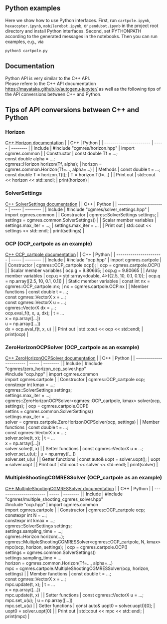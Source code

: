 ## Python examples
Here we show how to use Python interfaces.
First, run `cartpole.ipynb`, `hexacopter.ipynb`, `mobilerobot.ipynb`, or `pendubot.ipynb` in the project root directory and install Python interfaces.
Second, set PYTHONPATH according to the generated messages in the notebooks.
Then you can run examples, e.g., via
```
python3 cartpole.py
```

## Documentation 
Python API is very similar to the C++ API.  
Please refere to the C++ API documentation https://mayataka.github.io/autogenu-jupyter/ as well as the following tips of the API conversions between C++ and Python.


## Tips of API conversions between C++ and Python

### Horizon
[C++ Horizon documentation](https://mayataka.github.io/autogenu-jupyter/classcgmres_1_1_horizon.html)
|                         |  C++  |  Python  |
| ----------------------- | ----- | -------- |
| Include                 | #include "cgmres/horizon.hpp"  |  import cgmres.common |
| Constructor             | const double Tf = ...; <br> const double alpha = ...; <br> cgmres::Horizon horizon(Tf, alpha);  |  horizon = cgmres.common.Horizon(Tf=..., alpha=...)  |
| Methods                 | const double t = ...; <br> const double T = horizon.T(t);  |  T = horizon.T(t=...) |
| Print out               | std::cout << horizon << std::endl;  |  print(horizon) |

### SolverSettings
[C++ SolverSettings documentation](https://mayataka.github.io/autogenu-jupyter/structcgmres_1_1_solver_settings.html)
|                         |  C++  |  Python  |
| ----------------------- | ----- | -------- |
| Include                 | #include "cgmres/solver_settings.hpp"  |  import cgmres.common |
| Constructor             | cgmres::SolverSettings settings;  |  settings = cgmres.common.SolverSettings()  |
| Scalar member variables | settings.max_iter = ...;     |  settings.max_iter = ... |
| Print out               | std::cout << settings << std::endl;  |  print(settings) |

### OCP (OCP_cartpole as an example)
[C++ OCP_cartpole documentation](https://mayataka.github.io/autogenu-jupyter/classcgmres_1_1_o_c_p__cartpole.html)
|                         |  C++  |  Python  |
| ----------------------- | ----- | -------- |
| Include                 | #include "ocp.hpp"  |  import cgmres.cartpole  |
| Constructor             | cgmres::OCP_cartpole ocp();  |  ocp = cgmres.cartpole.OCP()  |
| Scalar member variables | ocp.g = 9.80665;     |  ocp.g = 9.80665       |
| Array member variables  | ocp.q = std::array<double, 4>({2.5, 10, 0.1, 0.1});   |  ocp.q = np.array([2.5, 10, 0.1, 0.1])  |
| Static member variables | const int nx = cgmres::OCP_cartpole::nx;   |  nx = cgmres.cartpole.OCP.nx  |
| Member functions        | const double t = ...;<br> const cgmres::VectorX x = ...; <br> const cgmres::VectorX u = ...; <br> cgmres::VectorX dx = ...; <br> ocp.eval_f(t, x, u, dx);  | t = ... <br> x = np.array([...]) <br> u = np.array([...]) <br> dx = ocp.eval_f(t, x, u) |
| Print out               | std::cout << ocp << std::endl;  |  print(ocp) |

### ZeroHorizonOCPSolver (OCP_cartpole as an example)
[C++ ZeroHorizonOCPSolver documentation](https://mayataka.github.io/autogenu-jupyter/classcgmres_1_1_zero_horizon_o_c_p_solver.html)
|                         |  C++  |  Python  |
| ----------------------- | ----- | -------- |
| Include                 | #include "cgmres/zero_horizon_ocp_solver.hpp"<br> #include "ocp.hpp"  |  import cgmres.common <br> import cgmres.cartpole  |
| Constructor             | cgmres::OCP_cartpole ocp; <br> constexpr int kmax = ...; <br> cgmres::SolverSettings settings; <br> settings.max_iter = ...; <br> cgmres::ZeroHorizonOCPSolver<cgmres::OCP_cartpole, kmax> solver(ocp, settings); |  ocp = cgmres.cartpole.OCP() <br> settins = cgmres.common.SolverSettings() <br> settings.max_iter = ... <br> solver = cgmres.cartpole.ZeroHorizonOCPSolver(ocp, settings) |
| Member functions        | const double t = ...;<br> const cgmres::VectorX x = ...; <br> solver.solve(t, x);  | t = ... <br> x = np.array([...]) <br> solver.solve(t, x) |
| Setter functions        | const cgmres::VectorX u = ...;  <br> solver.set_u(u); | u = np.array([...]) <br> solver.set_u(u) |
| Getter functions        | const auto& uopt = solver.uopt(); | uopt = solver.uopt |
| Print out               | std::cout << solver << std::endl;  |  print(solver) |

### MultipleShootingCGMRESSolver (OCP_cartpole as an example)
[C++ MultipleShootingCGMRESSolver documentation](https://mayataka.github.io/autogenu-jupyter/classcgmres_1_1_multiple_shooting_c_g_m_r_e_s_solver.html)
|                         |  C++  |  Python  |
| ----------------------- | ----- | -------- |
| Include                 | #include "cgmres/multiple_shooting_cgmres_solver.hpp"<br> #include "ocp.hpp"  |  import cgmres.common <br> import cgmres.cartpole  |
| Constructor             | cgmres::OCP_cartpole ocp; <br> constexpr int N = ...; <br> constexpr int kmax = ...; <br> cgmres::SolverSettings settings; <br> settings.sampling_time = ...; <br> cgmres::Horizon horizon(...); <br> cgmres::MultipleShootingCGMRESSolver<cgmres::OCP_cartpole, N, kmax> mpc(ocp, horizon, settings); |  ocp = cgmres.cartpole.OCP() <br> settings = cgmres.common.SolverSettings() <br> settings.sampling_time = ... <br> horizon = cgmres.common.Horizon(Tf=..., alpha=...) <br> mpc = cgmres.cartpole.MultipleShootingCGMRESSolver(ocp, horizon, settings) |
| Member functions        | const double t = ...;<br> const cgmres::VectorX x = ...; <br> mpc.update(t, x);  | t = ... <br> x = np.array([...]) <br> mpc.update(t, x) |
| Setter functions        | const cgmres::VectorX u = ...;  <br> mpc.set_u(u); | u = np.array([...]) <br> mpc.set_u(u) |
| Getter functions        | const auto& uopt0 = solver.uopt()[0]; | uopt0 = solver.uopt[0] |
| Print out               | std::cout << mpc << std::endl;  |  print(mpc) |